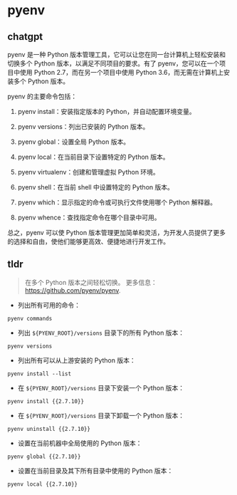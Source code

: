 # pyenv 
## chatgpt 
pyenv 是一种 Python 版本管理工具，它可以让您在同一台计算机上轻松安装和切换多个 Python 版本，以满足不同项目的要求。有了 pyenv，您可以在一个项目中使用 Python 2.7，而在另一个项目中使用 Python 3.6，而无需在计算机上安装多个 Python 版本。

pyenv 的主要命令包括：

1. pyenv install：安装指定版本的 Python，并自动配置环境变量。

2. pyenv versions：列出已安装的 Python 版本。

3. pyenv global：设置全局 Python 版本。

4. pyenv local：在当前目录下设置特定的 Python 版本。

5. pyenv virtualenv：创建和管理虚拟 Python 环境。

6. pyenv shell：在当前 shell 中设置特定的 Python 版本。

7. pyenv which：显示指定的命令或可执行文件使用哪个 Python 解释器。

8. pyenv whence：查找指定命令在哪个目录中可用。

总之，pyenv 可以使 Python 版本管理更加简单和灵活，为开发人员提供了更多的选择和自由，使他们能够更高效、便捷地进行开发工作。 

## tldr 
 
> 在多个 Python 版本之间轻松切换。
> 更多信息：<https://github.com/pyenv/pyenv>.

- 列出所有可用的命令：

`pyenv commands`

- 列出 `${PYENV_ROOT}/versions` 目录下的所有 Python 版本：

`pyenv versions`

- 列出所有可以从上游安装的 Python 版本：

`pyenv install --list`

- 在 `${PYENV_ROOT}/versions` 目录下安装一个 Python 版本：

`pyenv install {{2.7.10}}`

- 在 `${PYENV_ROOT}/versions` 目录下卸载一个 Python 版本：

`pyenv uninstall {{2.7.10}}`

- 设置在当前机器中全局使用的 Python 版本：

`pyenv global {{2.7.10}}`

- 设置在当前目录及其下所有目录中使用的 Python 版本：

`pyenv local {{2.7.10}}`
